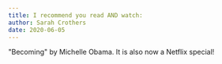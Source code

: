 ```yaml
---
title: I recommend you read AND watch:
author: Sarah Crothers
date: 2020-06-05
---
```


"Becoming" by Michelle Obama. It is also now a Netflix special!
